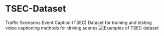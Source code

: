# TSEC-Dataset
Traffic Scenarios Event Caption (TSEC) Dataset for training and testing video captioning methods for driving scenes
![Examples of TSEC dataset](./assets/Examples%20of%20the%20TSEC%20dataset.png)
